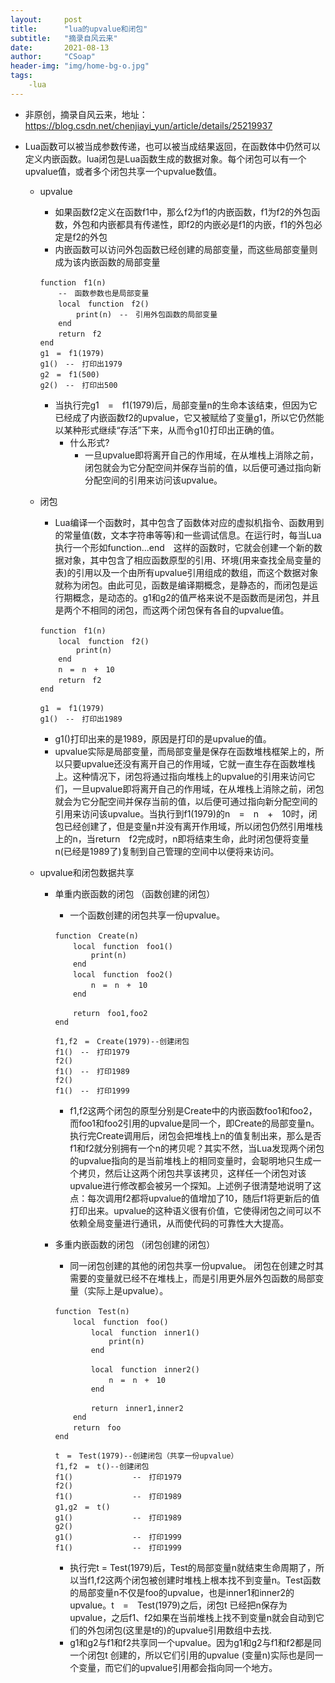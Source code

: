 ```yaml
---
layout:     post
title:      "lua的upvalue和闭包"
subtitle:   "摘录自风云来"
date:       2021-08-13
author:     "CSoap"
header-img: "img/home-bg-o.jpg"
tags:
    -lua
---
```

- 非原创，摘录自风云来，地址：
https://blog.csdn.net/chenjiayi_yun/article/details/25219937

- Lua函数可以被当成参数传递，也可以被当成结果返回，在函数体中仍然可以定义内嵌函数。lua闭包是Lua函数生成的数据对象。每个闭包可以有一个upvalue值，或者多个闭包共享一个upvalue数值。
    - upvalue
        - 如果函数f2定义在函数f1中，那么f2为f1的内嵌函数，f1为f2的外包函数，外包和内嵌都具有传递性，即f2的内嵌必是f1的内嵌，f1的外包必定是f2的外包
        - 内嵌函数可以访问外包函数已经创建的局部变量，而这些局部变量则成为该内嵌函数的局部变量

        ```
        function　f1(n)
            --　函数参数也是局部变量
            local　function　f2()
                print(n)　--　引用外包函数的局部变量
            end
            return　f2
        end
        g1　=　f1(1979)
        g1()　--　打印出1979
        g2　=　f1(500)
        g2()　--　打印出500
        ```

        - 当执行完g1　=　f1(1979)后，局部变量n的生命本该结束，但因为它已经成了内嵌函数f2的upvalue，它又被赋给了变量g1，所以它仍然能以某种形式继续“存活”下来，从而令g1()打印出正确的值。
            - 什么形式?
                - 一旦upvalue即将离开自己的作用域，在从堆栈上消除之前，闭包就会为它分配空间并保存当前的值，以后便可通过指向新分配空间的引用来访问该upvalue。
    - 闭包
        - Lua编译一个函数时，其中包含了函数体对应的虚拟机指令、函数用到的常量值(数，文本字符串等等)和一些调试信息。在运行时，每当Lua执行一个形如function...end　这样的函数时，它就会创建一个新的数据对象，其中包含了相应函数原型的引用、环境(用来查找全局变量的表)的引用以及一个由所有upvalue引用组成的数组，而这个数据对象就称为闭包。由此可见，函数是编译期概念，是静态的，而闭包是运行期概念，是动态的。g1和g2的值严格来说不是函数而是闭包，并且是两个不相同的闭包，而这两个闭包保有各自的upvalue值。

        ```
        function　f1(n)
            local　function　f2()
                print(n)
            end
            n　=　n　+　10
            return　f2
        end
        
        g1　=　f1(1979)
        g1()　--　打印出1989
        ```

        - g1()打印出来的是1989，原因是打印的是upvalue的值。
        - upvalue实际是局部变量，而局部变量是保存在函数堆栈框架上的，所以只要upvalue还没有离开自己的作用域，它就一直生存在函数堆栈上。这种情况下，闭包将通过指向堆栈上的upvalue的引用来访问它们，一旦upvalue即将离开自己的作用域，在从堆栈上消除之前，闭包就会为它分配空间并保存当前的值，以后便可通过指向新分配空间的引用来访问该upvalue。当执行到f1(1979)的n　=　n　+　10时，闭包已经创建了，但是变量n并没有离开作用域，所以闭包仍然引用堆栈上的n，当return　f2完成时，n即将结束生命，此时闭包便将变量n(已经是1989了)复制到自己管理的空间中以便将来访问。

    - upvalue和闭包数据共享
        - 单重内嵌函数的闭包 （函数创建的闭包）
            - 一个函数创建的闭包共享一份upvalue。

            ```
            function　Create(n)
                local　function　foo1()
                    print(n)
                end
                local　function　foo2()
                    n　=　n　+　10
                end

                return　foo1,foo2
            end

            f1,f2　=　Create(1979)--创建闭包
            f1()　--　打印1979
            f2()
            f1()　--　打印1989
            f2()
            f1()　--　打印1999
            ```
            - f1,f2这两个闭包的原型分别是Create中的内嵌函数foo1和foo2，而foo1和foo2引用的upvalue是同一个，即Create的局部变量n。执行完Create调用后，闭包会把堆栈上n的值复制出来，那么是否f1和f2就分别拥有一个n的拷贝呢？其实不然，当Lua发现两个闭包的upvalue指向的是当前堆栈上的相同变量时，会聪明地只生成一个拷贝，然后让这两个闭包共享该拷贝，这样任一个闭包对该upvalue进行修改都会被另一个探知。上述例子很清楚地说明了这点：每次调用f2都将upvalue的值增加了10，随后f1将更新后的值打印出来。upvalue的这种语义很有价值，它使得闭包之间可以不依赖全局变量进行通讯，从而使代码的可靠性大大提高。

        - 多重内嵌函数的闭包 （闭包创建的闭包）
            - 同一闭包创建的其他的闭包共享一份upvalue。
闭包在创建之时其需要的变量就已经不在堆栈上，而是引用更外层外包函数的局部变量（实际上是upvalue）。
            ```
            function　Test(n)
                local　function　foo()
                    local　function　inner1()
                        print(n)
                    end

                    local　function　inner2()
                        n　=　n　+　10
                    end

                    return　inner1,inner2
                end
                return　foo
            end

            t　=　Test(1979)--创建闭包（共享一份upvalue）
            f1,f2　=　t()--创建闭包
            f1()　　　　　　　　--　打印1979
            f2()
            f1()　　　　　　　　--　打印1989
            g1,g2　=　t()
            g1()　　　　　　　　--　打印1989
            g2()
            g1()　　　　　　　　--　打印1999
            f1()　　　　　　　　--　打印1999
            ```

            - 执行完t = Test(1979)后，Test的局部变量n就结束生命周期了，所以当f1,f2这两个闭包被创建时堆栈上根本找不到变量n。Test函数的局部变量n不仅是foo的upvalue，也是inner1和inner2的upvalue。t　=　Test(1979)之后，闭包t  已经把n保存为upvalue，之后f1、f2如果在当前堆栈上找不到变量n就会自动到它们的外包闭包(这里是t的)的upvalue引用数组中去找.
            - g1和g2与f1和f2共享同一个upvalue。因为g1和g2与f1和f2都是同一个闭包t 创建的，所以它们引用的upvalue  (变量n)实际也是同一个变量，而它们的upvalue引用都会指向同一个地方。